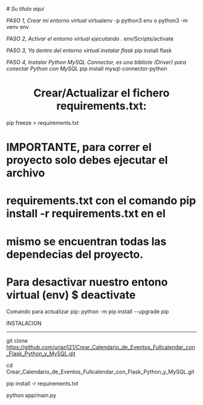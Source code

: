 <em> # Su título aquí </em>

<em> PASO 1, Crear mi entorno virtual </em>
virtualenv -p python3 env o python3 -m venv env

<em> PASO 2, Activar el entorno virtual ejecutando</em>
 . env/Scripts/activate  
 
<em> PASO 3, Ya dentro del entorno virtual instalar flask</em>
  pip install flask

<em> PASO 4, Instalar Python MySQL Connector, es una bibliote (Driver) para </em>
<em> conectar Python con MySQL</em>
pip install mysql-connector-python


<h1 align="center"> Crear/Actualizar el fichero requirements.txt:</h1>
pip freeze > requirements.txt

# IMPORTANTE, para correr el proyecto solo debes ejecutar el archivo
# requirements.txt con el comando pip install -r requirements.txt en el 
# mismo se encuentran todas las dependecias del proyecto.

# Para desactivar nuestro entono virtual (env) $ deactivate   
 
Comando para actualizar pip: python -m pip install --upgrade pip




INSTALACION
- - - - - - -

git clone https://github.com/urian121/Crear_Calendario_de_Eventos_Fullcalendar_con_Flask_Python_y_MySQL.git

cd Crear_Calendario_de_Eventos_Fullcalendar_con_Flask_Python_y_MySQL.git

pip install -r requirements.txt

python app/main.py


